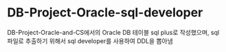 # DB-Project-Oracle-sql-developer
DB-Project-Oracle-and-CS에서의 Oracle DB 테이블
sql plus로 작성했으며, sql파일로 추출하기 위해서 sql developer를 사용하여 DDL을 뽑아냄
